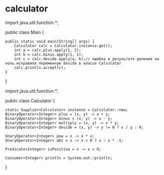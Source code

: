 # calculator
import java.util.function.*;

public class Main {

    public static void main(String[] args) {
        Calculator calc = Calculator.instance.get();
        int a = calc.plus.apply(1, 2);
        int b = calc.minus.apply(1, 1);
        int c = calc.devide.apply(a, b);// ошибка в результате деления на ноль.исправила переменную devide в классе Calculator
        calc.println.accept(c);
    }
}



import java.util.function.*;

public class Calculator {

    static Supplier<Calculator> instance = Calculator::new;
    BinaryOperator<Integer> plus = (x, y) -> x + y;
    BinaryOperator<Integer> minus = (x, y) -> x - y;
    BinaryOperator<Integer> multiply = (x, y) -> x * y;
    BinaryOperator<Integer> devide = (x, y) -> y != 0 ? x / y : 0;

    UnaryOperator<Integer> pow = x -> x * x;
    UnaryOperator<Integer> abs = x -> x > 0 ? x : x * -1;

    Predicate<Integer> isPositive = x -> x > 0;

    Consumer<Integer> println = System.out::println;


}
